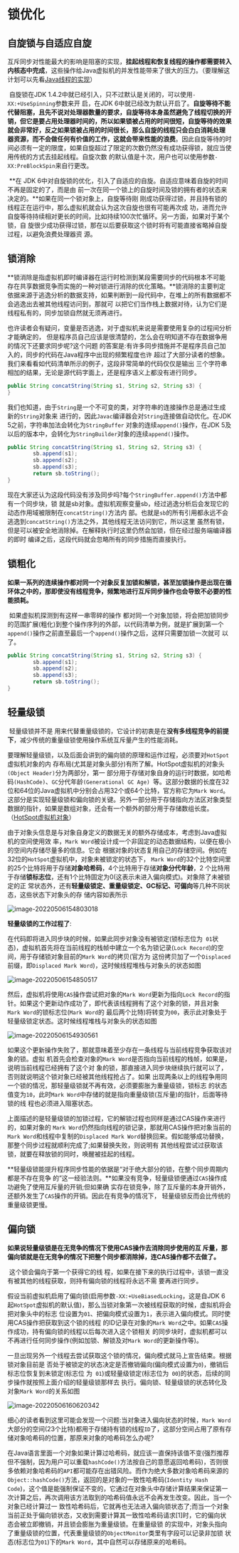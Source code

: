 # 锁优化



## 自旋锁与自适应自旋

​		互斥同步对性能最大的影响是阻塞的实现，**挂起线程和恢复线程的操作都需要转入内核态中完成**，这些操作给Java虚拟机的并发性能带来了很大的压力。（要理解这计划可以先看[Java线程的实现](https://zhuanlan.zhihu.com/p/358483053)）

​		自旋锁在JDK 1.4.2中就已经引入，只不过默认是关闭的，可以使用`-XX:+UseSpinning`参数来开 启，在JDK 6中就已经改为默认开启了。**自旋等待不能代替阻塞，且先不说对处理器数量的要求，自旋等待本身虽然避免了线程切换的开销，但它是要占用处理器时间的，所以如果锁被占用的时间很短，自旋等待的效果就会非常好，反之如果锁被占用的时间很长，那么自旋的线程只会白白消耗处理 器资源，而不会做任何有价值的工作，这就会带来性能的浪费**。因此自旋等待的时间必须有一定的限度，如果自旋超过了限定的次数仍然没有成功获得锁，就应当使用传统的方式去挂起线程。自旋次数 的默认值是十次，用户也可以使用参数`-XX:PreBlockSpin`来自行更改。

​		**在 JDK 6中对自旋锁的优化，引入了自适应的自旋。自适应意味着自旋的时间不再是固定的了，而是由 前一次在同一个锁上的自旋时间及锁的拥有者的状态来决定的。**如果在同一个锁对象上，自旋等待刚 刚成功获得过锁，并且持有锁的线程正在运行中，那么虚拟机就会认为这次自旋也很有可能再次成 功，进而允许自旋等待持续相对更长的时间，比如持续100次忙循环。另一方面，如果对于某个锁，自 旋很少成功获得过锁，那在以后要获取这个锁时将有可能直接省略掉自旋过程，以避免浪费处理器资 源。

## 锁消除

​		**锁消除是指虚拟机即时编译器在运行时检测到某段需要同步的代码根本不可能存在共享数据竞争而实施的一种对锁进行消除的优化策略。**锁消除的主要判定依据来源于逃逸分析的数据支持，如果判断到一段代码中，在堆上的所有数据都不会逃逸出去被其他线程访问到，那就可 以把它们当作栈上数据对待，认为它们是线程私有的，同步加锁自然就无须再进行。

​		也许读者会有疑问，变量是否逃逸，对于虚拟机来说是需要使用复杂的过程间分析才能确定的， 但是程序员自己应该是很清楚的，怎么会在明知道不存在数据争用的情况下还要求同步呢?这个问题 的答案是:有许多同步措施并不是程序员自己加入的，同步的代码在Java程序中出现的频繁程度也许 超过了大部分读者的想象。我们来看看如代码清单所示的例子，这段非常简单的代码仅仅是输出 三个字符串相加的结果，无论是源代码字面上，还是程序语义上都没有进行同步。

```java
public String concatString(String s1, String s2, String s3) { 				return s1 + s2 + s3;
}
```

​		我们也知道，由于`String`是一个不可变的类，对字符串的连接操作总是通过生成新的`String`对象来 进行的，因此`Javac`编译器会对`String`连接做自动优化。在JDK 5之前，字符串加法会转化为`StringBuffer` 对象的连续`append()`操作，在JDK 5及以后的版本中，会转化为`StringBuilder`对象的连续`append()`操作。

```java
public String concatString(String s1, String s2, String s3) { 				StringBuffer sb = new StringBuffer();
		sb.append(s1);
		sb.append(s2);
		sb.append(s3);
		return sb.toString(); 
}
```

​		现在大家还认为这段代码没有涉及同步吗?每个`StringBuffer.append()`方法中都有一个同步块，锁 就是sb对象。虚拟机观察变量sb，经过逃逸分析后会发现它的动态作用域被限制在`concatString()`方法内 部。也就是`sb`的所有引用都永远不会逃逸到`concatString()`方法之外，其他线程无法访问到它，所以这里 虽然有锁，但是可以被安全地消除掉。在解释执行时这里仍然会加锁，但在经过服务端编译器的即时 编译之后，这段代码就会忽略所有的同步措施而直接执行。

## 锁粗化

​		**如果一系列的连续操作都对同一个对象反复加锁和解锁，甚至加锁操作是出现在循环体之中的，那即使没有线程竞争，频繁地进行互斥同步操作也会导致不必要的性能损耗。**

​		如果虚拟机探测到有这样一串零碎的操作 都对同一个对象加锁，将会把加锁同步的范围扩展(粗化)到整个操作序列的外部，以代码清单为例，就是扩展到第一个`append()`操作之前直至最后一个`append()`操作之后，这样只需要加锁一次就可 以了。

```java
public String concatString(String s1, String s2, String s3) { 				StringBuffer sb = new StringBuffer();
		sb.append(s1);
		sb.append(s2);
		sb.append(s3);
		return sb.toString(); 
}
```

## 轻量级锁

​		轻量级锁并不是 用来代替重量级锁的，它设计的初衷是在**没有多线程竞争的前提下**，减少传统的重量级锁使用操作系统互斥量产生的性能消耗。

​		要理解轻量级锁，以及后面会讲到的偏向锁的原理和运作过程，必须要对`HotSpot`虚拟机对象的内 存布局(尤其是对象头部分)有所了解。HotSpot虚拟机的对象头`(Object Header)`分为两部分，第一 部分用于存储对象自身的运行时数据，如哈希码`(HashCode)`、`GC`分代年龄`(Generational GC Age) `等。这部分数据的长度在32位和64位的Java虚拟机中分别会占用32个或64个比特，官方称它为`Mark Word`。这部分是实现轻量级锁和偏向锁的关键。另外一部分用于存储指向方法区对象类型数据的指针，如果是数组对象，还会有一个额外的部分用于存储数组长度。（[HotSpot虚拟机对象](https://github.com/zjmJavaByte/JavaQaaQ/blob/master/docs/jdk/HotSpot%E8%99%9A%E6%8B%9F%E6%9C%BA%E5%AF%B9%E8%B1%A1.md)）

​		由于对象头信息是与对象自身定义的数据无关的额外存储成本，考虑到Java虚拟机的空间使用效 率，`Mark Word`被设计成一个非固定的动态数据结构，以便在极小的空间内存储尽量多的信息。它会 根据对象的状态复用自己的存储空间。例如在32位的`HotSpot`虚拟机中，对象未被锁定的状态下， `Mark Word`的32个比特空间里的25个比特将用于存储**对象哈希码**，4个比特用于存储**对象分代年龄**，2 个比特用于存储**锁标志位**，还有1个比特固定为0(这表示未进入偏向模式)。对象除了未被锁定的正 常状态外，还有**轻量级锁定、重量级锁定、GC标记、可偏向**等几种不同状态，这些状态下对象头的存 储内容如表所示

![image-20220506154803018](https://cdn.jsdelivr.net/gh/zjmJavaByte/images/img/202205061548978.png)

**轻量级锁的工作过程了**:

​		在代码即将进入同步块的时候，如果此同步对象没有被锁定(锁标志位为` 01`状态)，虚拟机首先将在当前线程的栈帧中建立一个名为锁记录(`Lock Record`)的空间，用于存储锁对象目前的`Mark Word`的拷贝(官方为 这份拷贝加了一个`Displaced`前缀，即`Displaced Mark Word`)，这时候线程堆栈与对象头的状态如图

![image-20220506154850517](https://cdn.jsdelivr.net/gh/zjmJavaByte/images/img/202205061548544.png)

​		然后，虚拟机将使用`CAS`操作尝试把对象的`Mark Word`更新为指向`Lock Record`的指针。如果这个更新动作成功了，即代表该线程拥有了这个对象的锁，并且对象`Mark Word`的锁标志位(`Mark Word`的 最后两个比特)将转变为`00`，表示此对象处于轻量级锁定状态。这时候线程堆栈与对象头的状态如图

![image-20220506154930561](https://cdn.jsdelivr.net/gh/zjmJavaByte/images/img/202205061549589.png)

​		如果这个更新操作失败了，那就意味着至少存在一条线程与当前线程竞争获取该对象的锁。虚拟 机首先会检查对象的`Mark Word`是否指向当前线程的栈帧，如果是，说明当前线程已经拥有了这个对 象的锁，那直接进入同步块继续执行就可以了，否则就说明这个锁对象已经被其他线程抢占了。如果 出现两条以上的线程争用同一个锁的情况，那轻量级锁就不再有效，必须要膨胀为重量级锁，锁标志 的状态值变为`10`，此时`Mark Word`中存储的就是指向重量级锁(互斥量)的指针，后面等待锁的线 程也必须进入阻塞状态。

​		上面描述的是轻量级锁的加锁过程，它的解锁过程也同样是通过CAS操作来进行的，如果对象的 `Mark Word`仍然指向线程的锁记录，那就用CAS操作把对象当前的`Mark Word`和线程中复制的`Displaced Mark Word`替换回来。假如能够成功替换，那整个同步过程就顺利完成了;如果替换失败，则说明有 其他线程尝试过获取该锁，就要在释放锁的同时，唤醒被挂起的线程。

​		**轻量级锁能提升程序同步性能的依据是“对于绝大部分的锁，在整个同步周期内都是不存在竞争 的”这一经验法则。**如果没有竞争，轻量级锁便通过`CAS`操作成功避免了使用互斥量的开销;但如果确 实存在锁竞争，除了互斥量的本身开销外，还额外发生了`CAS`操作的开销。因此在有竞争的情况下， 轻量级锁反而会比传统的重量级锁更慢。

## 偏向锁

​		**如果说轻量级锁是在无竞争的情况下使用CAS操作去消除同步使用的互 斥量，那偏向锁就是在无竞争的情况下把整个同步都消除掉，连CAS操作都不去做了。**

​		这个锁会偏向于第一个获得它的线 程，如果在接下来的执行过程中，该锁一直没有被其他的线程获取，则持有偏向锁的线程将永远不需 要再进行同步。

​		假设当前虚拟机启用了偏向锁(启用参数`-XX:+UseBiasedLocking`，这是自JDK 6 起`HotSpot`虚拟机的默认值)，那么当锁对象第一次被线程获取的时候，虚拟机将会把对象头中的标志 位设置为`01`、把偏向模式设置为`1`，表示进入偏向模式。同时使用CAS操作把获取到这个锁的线程 的ID记录在对象的`Mark Word`之中。如果`CAS`操作成功，持有偏向锁的线程以后每次进入这个锁相关 的同步块时，虚拟机都可以不再进行任何同步操作(例如加锁、解锁及对`Mark Word`的更新操作等)。

​		一旦出现另外一个线程去尝试获取这个锁的情况，偏向模式就马上宣告结束。根据锁对象目前是 否处于被锁定的状态决定是否撤销偏向(偏向模式设置为`0`)，撤销后标志位恢复到未锁定(标志位 为` 01`)或轻量级锁定(标志位为` 00`)的状态，后续的同步操作就按照上面介绍的轻量级锁那样去 执行。偏向锁、轻量级锁的状态转化及对象`Mark Word`的关系如图

![image-20220506160620342](https://cdn.jsdelivr.net/gh/zjmJavaByte/images/img/202205061606381.png)

​		细心的读者看到这里可能会发现一个问题:当对象进入偏向状态的时候，`Mark Word`大部分的空间(23个比特)都用于存储持有锁的线程`ID`了，这部分空间占用了原有存储对象哈希码的位置，那原来对象的哈希码怎么办呢?

​		在Java语言里面一个对象如果计算过哈希码，就应该一直保持该值不变(强烈推荐但不强制，因为用户可以重载`hashCode()`方法按自己的意愿返回哈希码)，否则很多依赖对象哈希码的`API`都可能存在出错风险。而作为绝大多数对象哈希码来源的`Object::hashCode()`方法，返回的是对象的一致性哈希码(`Identity Hash Code`)，这个值是能强制保证不变的，它通过在对象头中存储计算结果来保证第一 次计算之后，再次调用该方法取到的哈希码值永远不会再发生改变。因此，当一个对象已经计算过一 致性哈希码后，它就再也无法进入偏向锁状态了;而当一个对象当前正处于偏向锁状态，又收到需要计算其一致性哈希码请求[1]时，它的偏向状态会被立即撤销，并且锁会膨胀为重量级锁。在重量级锁 的实现中，对象头指向了重量级锁的位置，代表重量级锁的`ObjectMonitor`类里有字段可以记录非加锁 状态(标志位为`01`)下的`Mark Word`，其中自然可以存储原来的哈希码。